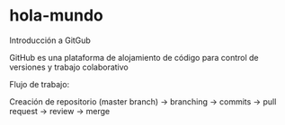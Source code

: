 # hola-mundo
Introducción a GitGub

GitHub es una plataforma de alojamiento de código para control de versiones y trabajo colaborativo

Flujo de trabajo:

Creación de repositorio (master branch) 
-> branching -> commits -> pull request -> review -> merge
